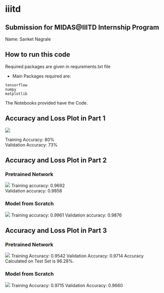 # iiitd

## Submission for MIDAS@IIITD Internship Program

Name: Sanket Nagrale

## How to run this code

Required packages are given in requrements.txt file

- Main Packages required are:
```
tensorflow
numpy
matplotlib
```
The Notebooks provided have the Code.

## Accuracy and Loss Plot in Part 1

![](https://i.imgur.com/UE7quDR.png)       

Training Accuracy: 80%  
Validation Accuracy: 73%

## Accuracy and Loss Plot in Part 2
### Pretrained Network 
![](https://i.imgur.com/GCiGFnn.png)
Training accuracy: 0.9692   
Validation accuracy: 0.9858  

### Model from Scratch 

![](https://i.imgur.com/9TBhVtk.png)
Training accuracy: 0.9961 
Validation accuracy: 0.9876

## Accuracy and Loss Plot in Part 3
### Pretrained Network
![](https://i.imgur.com/MpTniMI.png)
Training Accuracy: 0.9542 
Validation Accuracy: 0.9714
Accuracy Calculated on Test Set is 96.28%.
### Model from Scratch
![](https://i.imgur.com/tVacBhf.png)
Training Accuracy: 0.9715 
Validation Accuracy: 0.9660









